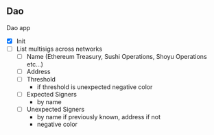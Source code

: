 ## Dao

Dao app

- [x] Init
- [ ] List multisigs across networks
    - [ ] Name (Ethereum Treasury, Sushi Operations, Shoyu Operations etc...)
    - [ ] Address
    - [ ] Threshold 
        - if threshold is unexpected negative color
    - [ ] Expected Signers
        - by name
    - [ ] Unexpected Signers
        - by name if previously known, address if not
        - negative color